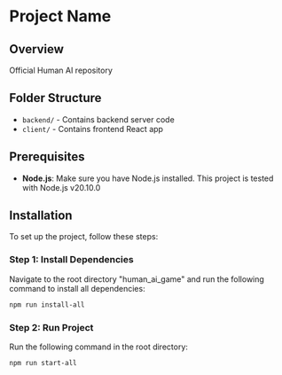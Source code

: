 # Project Name

## Overview

Official Human AI repository

## Folder Structure

- `backend/` - Contains backend server code
- `client/` - Contains frontend React app

## Prerequisites

- **Node.js**: Make sure you have Node.js installed. This project is tested with Node.js v20.10.0

## Installation

To set up the project, follow these steps:

### Step 1: Install Dependencies

Navigate to the root directory "human_ai_game" and run the following command to install all dependencies:

```bash
npm run install-all
```

### Step 2: Run Project

Run the following command in the root directory:

```bash
npm run start-all
```